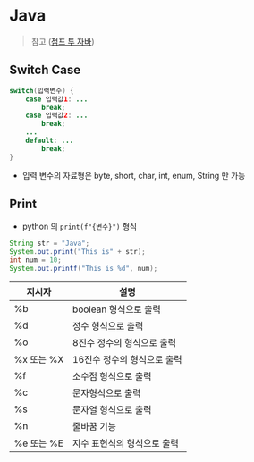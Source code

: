# Java
> 참고 ([점프 투 자바](https://wikidocs.net/book/31))

## Switch Case
```java
switch(입력변수) {
    case 입력값1: ...
        break;
    case 입력값2: ...
        break;
    ...
    default: ...
        break;
}
```
- 입력 변수의 자료형은 byte, short, char, int, enum, String 만 가능

## Print
- python 의 `print(f"{변수}")` 형식
```java
String str = "Java";
System.out.print("This is" + str);
int num = 10;
System.out.printf("This is %d", num);
```
| 지시자 | 설명 |
|---|---|
|%b|boolean 형식으로 출력|
|%d|정수 형식으로 출력|
|%o|8진수 정수의 형식으로 출력|
|%x 또는 %X|16진수 정수의 형식으로 출력|
|%f|소수점 형식으로 출력|
|%c|문자형식으로 출력|
|%s|문자열 형식으로 출력|
|%n|줄바꿈 기능|
|%e 또는 %E|지수 표현식의 형식으로 출력|

